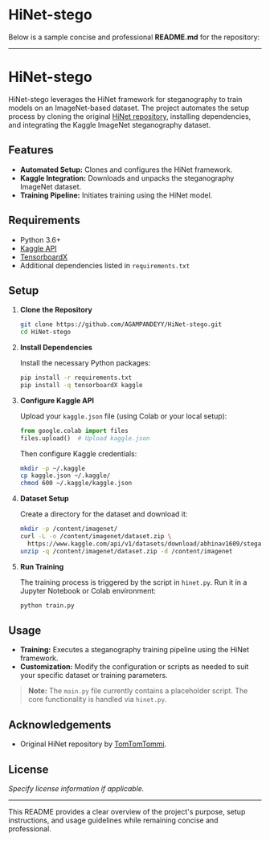 # HiNet-stego

Below is a sample concise and professional **README.md** for the repository:

---

# HiNet-stego

HiNet-stego leverages the HiNet framework for steganography to train models on an ImageNet-based dataset. The project automates the setup process by cloning the original [HiNet repository](https://github.com/TomTomTommi/HiNet), installing dependencies, and integrating the Kaggle ImageNet steganography dataset.

## Features

- **Automated Setup:** Clones and configures the HiNet framework.
- **Kaggle Integration:** Downloads and unpacks the steganography ImageNet dataset.
- **Training Pipeline:** Initiates training using the HiNet model.

## Requirements

- Python 3.6+
- [Kaggle API](https://github.com/Kaggle/kaggle-api)
- [TensorboardX](https://github.com/lanpa/tensorboardX)
- Additional dependencies listed in `requirements.txt`

## Setup

1. **Clone the Repository**

   ```bash
   git clone https://github.com/AGAMPANDEYY/HiNet-stego.git
   cd HiNet-stego
   ```

2. **Install Dependencies**

   Install the necessary Python packages:

   ```bash
   pip install -r requirements.txt
   pip install -q tensorboardX kaggle
   ```

3. **Configure Kaggle API**

   Upload your `kaggle.json` file (using Colab or your local setup):

   ```python
   from google.colab import files
   files.upload()  # Upload kaggle.json
   ```

   Then configure Kaggle credentials:

   ```bash
   mkdir -p ~/.kaggle
   cp kaggle.json ~/.kaggle/
   chmod 600 ~/.kaggle/kaggle.json
   ```

4. **Dataset Setup**

   Create a directory for the dataset and download it:

   ```bash
   mkdir -p /content/imagenet/
   curl -L -o /content/imagenet/dataset.zip \
     https://www.kaggle.com/api/v1/datasets/download/abhinav1609/steganography-imagenet
   unzip -q /content/imagenet/dataset.zip -d /content/imagenet
   ```

5. **Run Training**

   The training process is triggered by the script in `hinet.py`. Run it in a Jupyter Notebook or Colab environment:

   ```bash
   python train.py
   ```

## Usage

- **Training:** Executes a steganography training pipeline using the HiNet framework.
- **Customization:** Modify the configuration or scripts as needed to suit your specific dataset or training parameters.

> **Note:** The `main.py` file currently contains a placeholder script. The core functionality is handled via `hinet.py`.

## Acknowledgements

- Original HiNet repository by [TomTomTommi](https://github.com/TomTomTommi/HiNet).

## License

*Specify license information if applicable.*

---

This README provides a clear overview of the project's purpose, setup instructions, and usage guidelines while remaining concise and professional.
